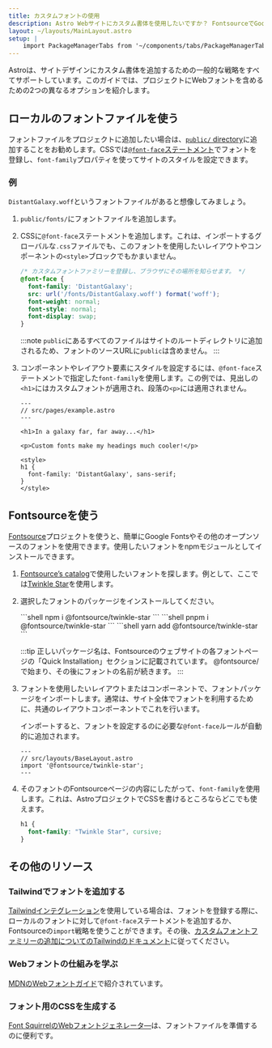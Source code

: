 ```yaml
---
title: カスタムフォントの使用
description: Astro Webサイトにカスタム書体を使用したいですか？ FontsourceでGoogle Fontsを使用するか、お好みのフォントを追加してください。
layout: ~/layouts/MainLayout.astro
setup: |
    import PackageManagerTabs from '~/components/tabs/PackageManagerTabs.astro';
---
```


Astroは、サイトデザインにカスタム書体を追加するための一般的な戦略をすべてサポートしています。このガイドでは、プロジェクトにWebフォントを含めるための2つの異なるオプションを紹介します。

## ローカルのフォントファイルを使う

フォントファイルをプロジェクトに追加したい場合は、[`public/` directory](/ja/core-concepts/project-structure/#public)に追加することをお勧めします。CSSでは[`@font-face`ステートメント](https://developer.mozilla.org/ja/docs/Web/CSS/@font-face)でフォントを登録し、`font-family`プロパティを使ってサイトのスタイルを設定できます。

### 例

`DistantGalaxy.woff`というフォントファイルがあると想像してみましょう。

1. `public/fonts/`にフォントファイルを追加します。

2. CSSに`@font-face`ステートメントを追加します。これは、インポートするグローバルな`.css`ファイルでも、このフォントを使用したいレイアウトやコンポーネントの`<style>`ブロックでもかまいません。

    ```css
    /* カスタムフォントファミリーを登録し、ブラウザにその場所を知らせます。 */
    @font-face {
      font-family: 'DistantGalaxy';
      src: url('/fonts/DistantGalaxy.woff') format('woff');
      font-weight: normal;
      font-style: normal;
      font-display: swap;
    }
    ```

    :::note
    `public`にあるすべてのファイルはサイトのルートディレクトリに追加されるため、フォントのソースURLに`public`は含めません。
    :::

3. コンポーネントやレイアウト要素にスタイルを設定するには、`@font-face`ステートメントで指定した`font-family`を使用します。この例では、見出しの`<h1>`にはカスタムフォントが適用され、段落の`<p>`には適用されません。

    ```astro {10-12}
    ---
    // src/pages/example.astro
    ---

    <h1>In a galaxy far, far away...</h1>

    <p>Custom fonts make my headings much cooler!</p>

    <style>
    h1 {
      font-family: 'DistantGalaxy', sans-serif;
    }
    </style>
    ```

## Fontsourceを使う

[Fontsource](https://fontsource.org/)プロジェクトを使うと、簡単にGoogle Fontsやその他のオープンソースのフォントを使用できます。使用したいフォントをnpmモジュールとしてインストールできます。

1. [Fontsource’s catalog](https://fontsource.org/fonts)で使用したいフォントを探します。例として、ここでは[Twinkle Star](https://fontsource.org/fonts/twinkle-star)を使用します。

2. 選択したフォントのパッケージをインストールしてください。

    <PackageManagerTabs>
      <Fragment slot="npm">
      ```shell
      npm i @fontsource/twinkle-star
      ```
      </Fragment>
      <Fragment slot="pnpm">
      ```shell
      pnpm i @fontsource/twinkle-star
      ```
      </Fragment>
      <Fragment slot="yarn">
      ```shell
      yarn add @fontsource/twinkle-star
      ```
      </Fragment>
    </PackageManagerTabs>

    :::tip
    正しいパッケージ名は、Fontsourceのウェブサイトの各フォントページの「Quick Installation」セクションに記載されています。 @fontsource/で始まり、その後にフォントの名前が続きます。
    :::

3. フォントを使用したいレイアウトまたはコンポーネントで、フォントパッケージをインポートします。通常は、サイト全体でフォントを利用するために、共通のレイアウトコンポーネントでこれを行います。

    インポートすると、フォントを設定するのに必要な`@font-face`ルールが自動的に追加されます。

    ```astro
    ---
    // src/layouts/BaseLayout.astro
    import '@fontsource/twinkle-star';
    ---
    ```

4. そのフォントのFontsourceページの内容にしたがって、`font-family`を使用します。これは、AstroプロジェクトでCSSを書けるところならどこでも使えます。

    ```css
    h1 {
      font-family: "Twinkle Star", cursive;
    }
    ```

## その他のリソース

### Tailwindでフォントを追加する

[Tailwindインテグレーション](/ja/guides/integrations-guide/tailwind/)を使用している場合は、フォントを登録する際に、ローカルのフォントに対して`@font-face`ステートメントを追加するか、Fontsourceの`import`戦略を使うことができます。その後、[カスタムフォントファミリーの追加についてのTailwindのドキュメント](https://tailwindcss.com/docs/font-family#using-custom-values)に従ってください。

### Webフォントの仕組みを学ぶ

[MDNのWebフォントガイド](https://developer.mozilla.org/ja/docs/Learn/CSS/Styling_text/Web_fonts)で紹介されています。

### フォント用のCSSを生成する

[Font SquirrelのWebフォントジェネレータ―](https://www.fontsquirrel.com/tools/webfont-generator)は、フォントファイルを準備するのに便利です。

